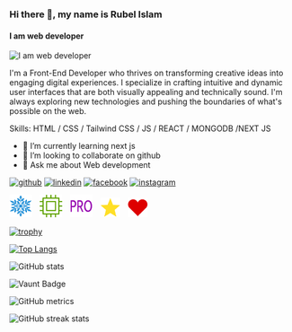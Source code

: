 ### Hi there 👋, my name is Rubel Islam
#### I am web developer
![I am web developer](https://scontent.fjsr11-1.fna.fbcdn.net/v/t39.30808-6/417826825_1090509605308181_3204955639396269120_n.jpg?stp=dst-jpg_p720x720&_nc_cat=101&ccb=1-7&_nc_sid=cc71e4&_nc_eui2=AeG15H_4z20ADDl8LtE6_ifNTU0Elv8BPGtNTQSW_wE8ayuVfoaWM2HxSbSxtaGRok8v3T_B9jpaz84sjL0n8pbp&_nc_ohc=-i3hxK-UEMEQ7kNvgFaUAF6&_nc_ht=scontent.fjsr11-1.fna&oh=00_AYDIPnexAjDrkL7-pcPvvtE0zOEYFfpRE4FGk-kwmsXV0g&oe=66B3BB79)

I'm a Front-End Developer who thrives on transforming creative ideas into engaging digital experiences. I specialize in crafting intuitive and dynamic user interfaces that are both visually appealing and technically sound. I'm always exploring new technologies and pushing the boundaries of what's possible on the web.

Skills: HTML / CSS / Tailwind CSS / JS / REACT / MONGODB /NEXT JS 

- 🌱 I’m currently learning next js 
- 👯 I’m looking to collaborate on github 
- 💬 Ask me about Web development 


[<img src='https://cdn.jsdelivr.net/npm/simple-icons@3.0.1/icons/github.svg' alt='github' height='40'>](https://github.com/rubel04)  [<img src='https://cdn.jsdelivr.net/npm/simple-icons@3.0.1/icons/linkedin.svg' alt='linkedin' height='40'>](https://www.linkedin.com/in/rubel-islam-bbb2a5317/)  [<img src='https://cdn.jsdelivr.net/npm/simple-icons@3.0.1/icons/facebook.svg' alt='facebook' height='40'>](https://www.facebook.com/rubelislam04)  [<img src='https://cdn.jsdelivr.net/npm/simple-icons@3.0.1/icons/instagram.svg' alt='instagram' height='40'>](https://www.instagram.com/rubelislam04/)  

<a href='https://archiveprogram.github.com/'><img src='https://raw.githubusercontent.com/acervenky/animated-github-badges/master/assets/acbadge.gif' width='40' height='40'></a> <a href='https://docs.github.com/en/developers'><img src='https://raw.githubusercontent.com/acervenky/animated-github-badges/master/assets/devbadge.gif' width='40' height='40'></a> <a href='https://github.com/pricing'><img src='https://raw.githubusercontent.com/acervenky/animated-github-badges/master/assets/pro.gif' width='40' height='40'></a> <a href='https://stars.github.com/'><img src='https://raw.githubusercontent.com/acervenky/animated-github-badges/master/assets/starbadge.gif' width='35' height='35'></a> <a href='https://docs.github.com/en/github/supporting-the-open-source-community-with-github-sponsors'><img src='https://raw.githubusercontent.com/acervenky/animated-github-badges/master/assets/sponsorbadge.gif' width='35' height='35'></a> 

[![trophy](https://github-profile-trophy.vercel.app/?username=rubel04)](https://github.com/ryo-ma/github-profile-trophy)

[![Top Langs](https://github-readme-stats.vercel.app/api/top-langs/?username=rubel04)](https://github.com/anuraghazra/github-readme-stats)

![GitHub stats](https://github-readme-stats.vercel.app/api?username=rubel04&show_icons=true&count_private=true)  

![Vaunt Badge](https://api.vaunt.dev/v1/github/entities/rubel04/contributions?format=svg&private=true)  

![GitHub metrics](https://metrics.lecoq.io/rubel04)  

![GitHub streak stats](https://streak-stats.demolab.com/?user=rubel04)  

